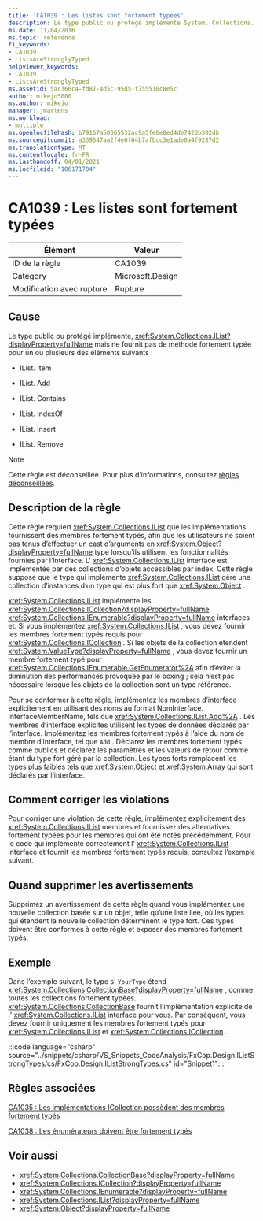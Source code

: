 ```yaml
---
title: 'CA1039 : Les listes sont fortement typées'
description: Le type public ou protégé implémente System. Collections. IList, mais ne fournit pas de méthode fortement typée.
ms.date: 11/04/2016
ms.topic: reference
f1_keywords:
- CA1039
- ListsAreStronglyTyped
helpviewer_keywords:
- CA1039
- ListsAreStronglyTyped
ms.assetid: 5ac366c4-fd87-4d5c-95d5-f755510c8e5c
author: mikejo5000
ms.author: mikejo
manager: jmartens
ms.workload:
- multiple
ms.openlocfilehash: b79167a50365532ac9a5fe6e0ed4de7423b302db
ms.sourcegitcommit: a339547aa2f4e0f64b7afbcc3e1ade0a4f9287d2
ms.translationtype: MT
ms.contentlocale: fr-FR
ms.lasthandoff: 04/01/2021
ms.locfileid: "106171704"
---
```

# <a name="ca1039-lists-are-strongly-typed"></a>CA1039 : Les listes sont fortement typées

|Élément|Valeur|
|-|-|
|ID de la règle|CA1039|
|Category|Microsoft.Design|
|Modification avec rupture|Rupture|

## <a name="cause"></a>Cause

Le type public ou protégé implémente, <xref:System.Collections.IList?displayProperty=fullName> mais ne fournit pas de méthode fortement typée pour un ou plusieurs des éléments suivants :

- IList. Item

- IList. Add

- IList. Contains

- IList. IndexOf

- IList. Insert

- IList. Remove

> [!NOTE]
> Cette règle est déconseillée. Pour plus d’informations, consultez [règles déconseillées](fxcop-unported-deprecated-rules.md).

## <a name="rule-description"></a>Description de la règle

Cette règle requiert <xref:System.Collections.IList> que les implémentations fournissent des membres fortement typés, afin que les utilisateurs ne soient pas tenus d’effectuer un cast d’arguments en <xref:System.Object?displayProperty=fullName> type lorsqu’ils utilisent les fonctionnalités fournies par l’interface. L' <xref:System.Collections.IList> interface est implémentée par des collections d’objets accessibles par index. Cette règle suppose que le type qui implémente <xref:System.Collections.IList> gère une collection d’instances d’un type qui est plus fort que <xref:System.Object> .

<xref:System.Collections.IList> implémente les <xref:System.Collections.ICollection?displayProperty=fullName> <xref:System.Collections.IEnumerable?displayProperty=fullName> interfaces et. Si vous implémentez <xref:System.Collections.IList> , vous devez fournir les membres fortement typés requis pour <xref:System.Collections.ICollection> . Si les objets de la collection étendent <xref:System.ValueType?displayProperty=fullName> , vous devez fournir un membre fortement typé pour <xref:System.Collections.IEnumerable.GetEnumerator%2A> afin d’éviter la diminution des performances provoquée par le boxing ; cela n’est pas nécessaire lorsque les objets de la collection sont un type référence.

Pour se conformer à cette règle, implémentez les membres d’interface explicitement en utilisant des noms au format NomInterface. InterfaceMemberName, tels que <xref:System.Collections.IList.Add%2A> . Les membres d’interface explicites utilisent les types de données déclarés par l’interface. Implémentez les membres fortement typés à l’aide du nom de membre d’interface, tel que `Add` . Déclarez les membres fortement typés comme publics et déclarez les paramètres et les valeurs de retour comme étant du type fort géré par la collection. Les types forts remplacent les types plus faibles tels que <xref:System.Object> et <xref:System.Array> qui sont déclarés par l’interface.

## <a name="how-to-fix-violations"></a>Comment corriger les violations
Pour corriger une violation de cette règle, implémentez explicitement des <xref:System.Collections.IList> membres et fournissez des alternatives fortement typées pour les membres qui ont été notés précédemment. Pour le code qui implémente correctement l' <xref:System.Collections.IList> interface et fournit les membres fortement typés requis, consultez l’exemple suivant.

## <a name="when-to-suppress-warnings"></a>Quand supprimer les avertissements
Supprimez un avertissement de cette règle quand vous implémentez une nouvelle collection basée sur un objet, telle qu’une liste liée, où les types qui étendent la nouvelle collection déterminent le type fort. Ces types doivent être conformes à cette règle et exposer des membres fortement typés.

## <a name="example"></a>Exemple
Dans l’exemple suivant, le type s' `YourType` étend <xref:System.Collections.CollectionBase?displayProperty=fullName> , comme toutes les collections fortement typées. <xref:System.Collections.CollectionBase> fournit l’implémentation explicite de l' <xref:System.Collections.IList> interface pour vous. Par conséquent, vous devez fournir uniquement les membres fortement typés pour <xref:System.Collections.IList> et <xref:System.Collections.ICollection> .

:::code language="csharp" source="../snippets/csharp/VS_Snippets_CodeAnalysis/FxCop.Design.IListStrongTypes/cs/FxCop.Design.IListStrongTypes.cs" id="Snippet1":::

## <a name="related-rules"></a>Règles associées
[CA1035 : Les implémentations ICollection possèdent des membres fortement typés](../code-quality/ca1035.md)

[CA1038 : Les énumérateurs doivent être fortement typés](../code-quality/ca1038.md)

## <a name="see-also"></a>Voir aussi

- <xref:System.Collections.CollectionBase?displayProperty=fullName>
- <xref:System.Collections.ICollection?displayProperty=fullName>
- <xref:System.Collections.IEnumerable?displayProperty=fullName>
- <xref:System.Collections.IList?displayProperty=fullName>
- <xref:System.Object?displayProperty=fullName>
